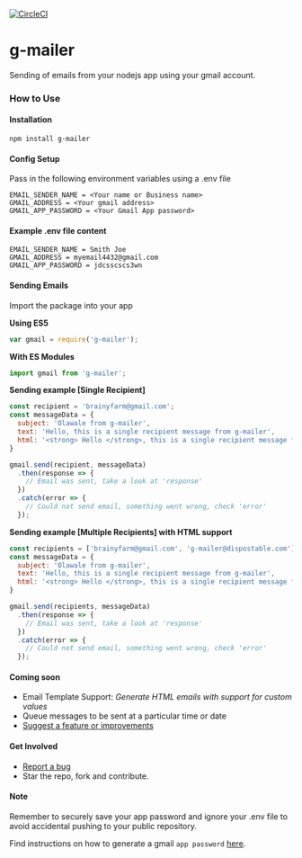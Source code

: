 [![CircleCI](https://circleci.com/gh/andela-oakinseye/g-mailer.svg?style=svg)](https://circleci.com/gh/andela-oakinseye/g-mailer)
# g-mailer
Sending of emails from your nodejs app using your gmail account.

### How to Use
#### Installation
```
npm install g-mailer
```

#### Config Setup
Pass in the following environment variables using a .env file

```
EMAIL_SENDER_NAME = <Your name or Business name>
GMAIL_ADDRESS = <Your gmail address>
GMAIL_APP_PASSWORD = <Your Gmail App password>
```

#### Example .env file content
```
EMAIL_SENDER_NAME = Smith Joe
GMAIL_ADDRESS = myemail4432@gmail.com
GMAIL_APP_PASSWORD = jdcsscscs3wn
```

#### Sending Emails

Import the package into your app

**Using ES5**
```js
var gmail = require('g-mailer');
```

**With ES Modules**
```js
import gmail from 'g-mailer';
```

**Sending example [Single Recipient]**
```js
const recipient = 'brainyfarm@gmail.com';
const messageData = {
  subject: 'Olawale from g-mailer',
  text: 'Hello, this is a single recipient message from g-mailer',
  html: '<strong> Hello </strong>, this is a single recipient message from <em>g-mailer</em>'
}

gmail.send(recipient, messageData)
  .then(response => {
    // Email was sent, take a look at 'response'
  })
  .catch(error => {
    // Could not send email, something went wrong, check 'error'
  });
```

**Sending example [Multiple Recipients] with HTML support**
```js
const recipients = ['brainyfarm@gmail.com', 'g-mailer@dispostable.com'];
const messageData = {
  subject: 'Olawale from g-mailer',
  text: 'Hello, this is a single recipient message from g-mailer',
  html: '<strong> Hello </strong>, this is a single recipient message from <em>g-mailer</em>'
}

gmail.send(recipients, messageData)
  .then(response => {
    // Email was sent, take a look at 'response'
  })
  .catch(error => {
    // Could not send email, something went wrong, check 'error'
  });
```
#### Coming soon
- Email Template Support: *Generate HTML emails with support for custom values*
- Queue messages to be sent at a particular time or date
- [Suggest a feature or improvements](https://github.com/andela-oakinseye/g-mailer/issues)

#### Get Involved
- [Report a bug](https://github.com/andela-oakinseye/g-mailer/issues)
- Star the repo, fork and contribute.

#### Note
Remember to securely save your app password and ignore your .env file to avoid accidental pushing to your public repository.


Find instructions on how to generate a gmail `app password` [here](https://support.google.com/accounts/answer/185833?hl=en).

